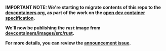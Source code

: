 **IMPORTANT NOTE: We're starting to migrate contents of this repo to the
[devcontainers org](HTTPS://github.com/devcontainers), as part of the work on
the [open dev container specification](HTTPS://containers.dev).**

**We'll now be publishing the `rust` image from
[devcontainers/images/src/rust](HTTPS://github.com/devcontainers/images/tree/main/src/rust).**

**For more details, you can review the
[announcement issue](HTTPS://github.com/microsoft/vscode-dev-containers/issues/1589).**
